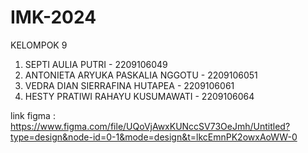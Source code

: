 # IMK-2024

KELOMPOK 9
1. SEPTI AULIA PUTRI - 2209106049
2. ANTONIETA ARYUKA PASKALIA NGGOTU - 2209106051
3. VEDRA DIAN SIERRAFINA HUTAPEA - 2209106061
4. HESTY PRATIWI RAHAYU KUSUMAWATI - 2209106064

link figma : https://www.figma.com/file/UQoVjAwxKUNccSV73OeJmh/Untitled?type=design&node-id=0-1&mode=design&t=lkcEmnPK2owxAoWW-0
